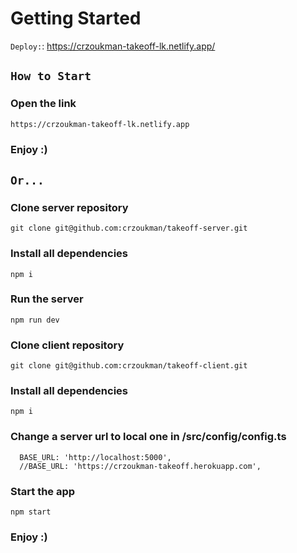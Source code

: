 # Getting Started
`Deploy:`: https://crzoukman-takeoff-lk.netlify.app/

## `How to Start`

### Open the link
```
https://crzoukman-takeoff-lk.netlify.app
```
### Enjoy :)

## `Or...`

### Clone server repository
```
git clone git@github.com:crzoukman/takeoff-server.git
````

### Install all dependencies
```
npm i
```

### Run the server
```
npm run dev
```

### Clone client repository
```
git clone git@github.com:crzoukman/takeoff-client.git
```

### Install all dependencies
```
npm i
```

### Change a server url to local one in /src/config/config.ts
```
  BASE_URL: 'http://localhost:5000',
  //BASE_URL: 'https://crzoukman-takeoff.herokuapp.com',
```

### Start the app
```
npm start
```

### Enjoy :)
